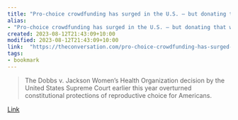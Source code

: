 ```yaml
---
title: "Pro-choice crowdfunding has surged in the U.S. — but donating that way has risks"
alias:
- "Pro-choice crowdfunding has surged in the U.S. — but donating that way has risks"
created: 2023-08-12T21:43:09+10:00
modified: 2023-08-12T21:43:09+10:00
link:  "https://theconversation.com/pro-choice-crowdfunding-has-surged-in-the-u-s-but-donating-that-way-has-risks-195279"
tags:
- bookmark
---
```


> The Dobbs v. Jackson Women’s Health Organization decision by the United States Supreme Court earlier this year overturned constitutional protections of reproductive choice for Americans.

[Link](https://theconversation.com/pro-choice-crowdfunding-has-surged-in-the-u-s-but-donating-that-way-has-risks-195279)